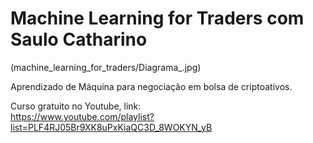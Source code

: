 # Machine Learning for Traders com Saulo Catharino</br>
(machine_learning_for_traders/Diagrama_.jpg)

Aprendizado de Máquina para negociação em bolsa de criptoativos.</br>

Curso gratuito no Youtube, link:
</br>
https://www.youtube.com/playlist?list=PLF4RJ05Br9XK8uPxKiaQC3D_8WOKYN_yB

